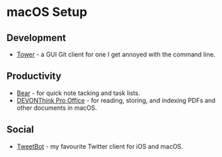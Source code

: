 # macOS Setup

## Development

*   [Tower][1] - a GUI Git client for one I get annoyed with the command line.

## Productivity

*   [Bear][2] - for quick note tacking and task lists.
*   [DEVONThink Pro Office][3] - for reading, storing, and indexing PDFs and other documents in macOS.

## Social

*   [TweetBot][4] - my favourite Twitter client for iOS and macOS.

[1]: https://www.git-tower.com

[2]: https://bear.app/

[3]: https://www.devontechnologies.com/products/devonthink/devonthink-pro-office.html

[4]: https://tapbots.com/tweetbot/
